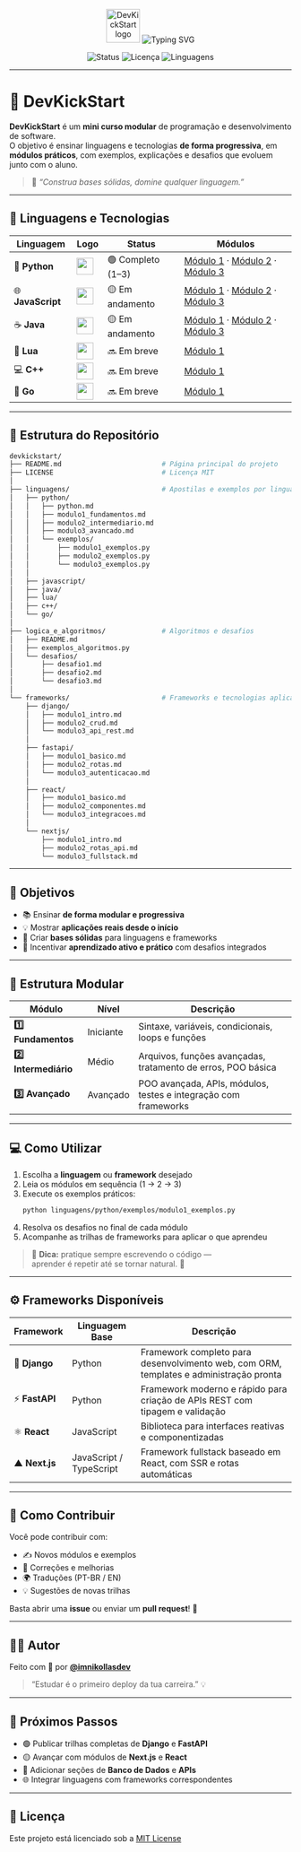 <p align="center">
  <img src="https://avatars.githubusercontent.com/u/143351208?v=4" width="60" alt="DevKickStart logo"/>
  <img src="https://readme-typing-svg.demolab.com?font=Fira+Code&pause=850&color=CA3B36&center=true&vCenter=true&width=435&lines=DevKickStart+by+@imnikollasdev" alt="Typing SVG" />
</p>

<p align="center">
  <img src="https://img.shields.io/badge/status-em%20desenvolvimento-blue" alt="Status">
  <img src="https://img.shields.io/github/license/imnikollasdev/devkickstart" alt="Licença">
  <img src="https://img.shields.io/github/languages/count/imnikollasdev/devkickstart" alt="Linguagens">
</p>

---

# 🧠 DevKickStart

**DevKickStart** é um **mini curso modular** de programação e desenvolvimento de software.  
O objetivo é ensinar linguagens e tecnologias **de forma progressiva**, em **módulos práticos**, com exemplos, explicações e desafios que evoluem junto com o aluno.

> 🔬 _“Construa bases sólidas, domine qualquer linguagem.”_

---

## 📘 Linguagens e Tecnologias

| Linguagem | Logo | Status | Módulos |
|------------|------|---------|----------|
| 🐍 **Python** | <img src="https://cdn.jsdelivr.net/gh/devicons/devicon/icons/python/python-original.svg" width="30"/> | 🟢 Completo (1–3) | [Módulo 1](./linguagens/python/modulo1_fundamentos.md) · [Módulo 2](./linguagens/python/modulo2_intermediario.md) · [Módulo 3](./linguagens/python/modulo3_avancado.md) |
| 🌐 **JavaScript** | <img src="https://cdn.jsdelivr.net/gh/devicons/devicon/icons/javascript/javascript-original.svg" width="30"/> | 🟡 Em andamento | [Módulo 1](./linguagens/javascript/modulo1_fundamentos.md) · [Módulo 2](./linguagens/javascript/modulo2_intermediario.md) · [Módulo 3](./linguagens/javascript/modulo3_avancado.md) |
| ☕ **Java** | <img src="https://cdn.jsdelivr.net/gh/devicons/devicon/icons/java/java-original.svg" width="30"/> | 🟡 Em andamento | [Módulo 1](./linguagens/java/modulo1_fundamentos.md) · [Módulo 2](./linguagens/java/modulo2_intermediario.md) · [Módulo 3](./linguagens/java/modulo3_avancado.md) |
| 🧠 **Lua** | <img src="https://cdn.jsdelivr.net/gh/devicons/devicon/icons/lua/lua-original.svg" width="30"/> | 🔜 Em breve | [Módulo 1](./linguagens/lua/modulo1_fundamentos.md) |
| 💻 **C++** | <img src="https://cdn.jsdelivr.net/gh/devicons/devicon/icons/cplusplus/cplusplus-original.svg" width="30"/> | 🔜 Em breve | [Módulo 1](./linguagens/c++/modulo1_fundamentos.md) |
| 🦦 **Go** | <img src="https://cdn.jsdelivr.net/gh/devicons/devicon/icons/go/go-original.svg" width="30"/> | 🔜 Em breve | [Módulo 1](./linguagens/go/modulo1_fundamentos.md) |

---

## 🧩 Estrutura do Repositório

```bash
devkickstart/
├── README.md                         # Página principal do projeto
├── LICENSE                           # Licença MIT
│
├── linguagens/                       # Apostilas e exemplos por linguagem
│   ├── python/
│   │   ├── python.md
│   │   ├── modulo1_fundamentos.md
│   │   ├── modulo2_intermediario.md
│   │   ├── modulo3_avancado.md
│   │   └── exemplos/
│   │       ├── modulo1_exemplos.py
│   │       ├── modulo2_exemplos.py
│   │       └── modulo3_exemplos.py
│   │
│   ├── javascript/
│   ├── java/
│   ├── lua/
│   ├── c++/
│   └── go/
│
├── logica_e_algoritmos/              # Algoritmos e desafios
│   ├── README.md
│   ├── exemplos_algoritmos.py
│   └── desafios/
│       ├── desafio1.md
│       ├── desafio2.md
│       └── desafio3.md
│
└── frameworks/                       # Frameworks e tecnologias aplicadas
    ├── django/
    │   ├── modulo1_intro.md
    │   ├── modulo2_crud.md
    │   └── modulo3_api_rest.md
    │
    ├── fastapi/
    │   ├── modulo1_basico.md
    │   ├── modulo2_rotas.md
    │   └── modulo3_autenticacao.md
    │
    ├── react/
    │   ├── modulo1_basico.md
    │   ├── modulo2_componentes.md
    │   └── modulo3_integracoes.md
    │
    └── nextjs/
        ├── modulo1_intro.md
        ├── modulo2_rotas_api.md
        └── modulo3_fullstack.md
```

---

## 🎯 Objetivos

- 📚 Ensinar **de forma modular e progressiva**
- 💡 Mostrar **aplicações reais desde o início**
- 🧱 Criar **bases sólidas** para linguagens e frameworks
- 🚀 Incentivar **aprendizado ativo e prático** com desafios integrados

---

## 🧱 Estrutura Modular

| Módulo | Nível | Descrição |
|--------|--------|------------|
| **1️⃣ Fundamentos** | Iniciante | Sintaxe, variáveis, condicionais, loops e funções |
| **2️⃣ Intermediário** | Médio | Arquivos, funções avançadas, tratamento de erros, POO básica |
| **3️⃣ Avançado** | Avançado | POO avançada, APIs, módulos, testes e integração com frameworks |

---

## 💻 Como Utilizar

1. Escolha a **linguagem** ou **framework** desejado  
2. Leia os módulos em sequência (1 → 2 → 3)  
3. Execute os exemplos práticos:
   ```bash
   python linguagens/python/exemplos/modulo1_exemplos.py
   ```
4. Resolva os desafios no final de cada módulo  
5. Acompanhe as trilhas de frameworks para aplicar o que aprendeu

> 💬 **Dica:** pratique sempre escrevendo o código —  
> aprender é repetir até se tornar natural. 🧩

---

## ⚙️ Frameworks Disponíveis

| Framework | Linguagem Base | Descrição |
|------------|----------------|------------|
| 🐍 **Django** | Python | Framework completo para desenvolvimento web, com ORM, templates e administração pronta |
| ⚡ **FastAPI** | Python | Framework moderno e rápido para criação de APIs REST com tipagem e validação |
| ⚛️ **React** | JavaScript | Biblioteca para interfaces reativas e componentizadas |
| ▲ **Next.js** | JavaScript / TypeScript | Framework fullstack baseado em React, com SSR e rotas automáticas |

---

## 🤝 Como Contribuir

Você pode contribuir com:

- ✍️ Novos módulos e exemplos  
- 🧩 Correções e melhorias  
- 🌍 Traduções (PT-BR / EN)  
- 💡 Sugestões de novas trilhas  

Basta abrir uma **issue** ou enviar um **pull request**! 🚀

---

## 👨‍💻 Autor

Feito com 💙 por [**@imnikollasdev**](https://github.com/imnikollasdev)  
> “Estudar é o primeiro deploy da tua carreira.” 💡

---

## 📅 Próximos Passos

- 🟢 Publicar trilhas completas de **Django** e **FastAPI**  
- 🟡 Avançar com módulos de **Next.js** e **React**  
- 🧠 Adicionar seções de **Banco de Dados** e **APIs**  
- 🌐 Integrar linguagens com frameworks correspondentes

---

## 📄 Licença

Este projeto está licenciado sob a [MIT License](./LICENSE)
